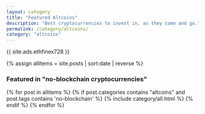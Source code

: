 ```yaml
---
layout: category
title: "Featured Altcoins"
description: "Best cryptocurrencies to invest in, as they come and go."
permalink: /category/altcoins/
category: "altcoins"
---
```


{{ site.ads.ethfinex728 }}

{% assign allitems = site.posts | sort:date | reverse %}

<h3 class="cat-post clear"><strong>Featured in "no-blockchain cryptocurrencies"</strong></h3>

{% for post in allitems  %}
{% if post.categories contains "altcoins" and post.tags contains 'no-blockchain' %}
{% include category/all.html %}
{% endif %}
{% endfor %}
